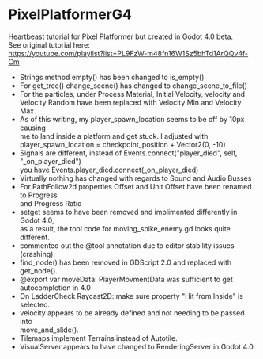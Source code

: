 # PixelPlatformerG4
Heartbeast tutorial for Pixel Platformer but created in Godot 4.0 beta.<br>
See original tutorial here: <br>
	https://youtube.com/playlist?list=PL9FzW-m48fn16W1Sz5bhTd1ArQQv4f-Cm <br>
* Strings method empty() has been changed to is_empty() <br>
* For get_tree() change_scene() has changed to change_scene_to_file() <br>
* For the particles, under Process Material, Initial Velocity, velocity and  <br>
	Velocity Random have been replaced with Velocity Min and Velocity Max. <br>
* As of this writing, my player_spawn_location seems to be off by 10px causing <br>
	me to land inside a platform and get stuck.  I adjusted with <br>
	player_spawn_location = checkpoint_position + Vector2(0, -10) <br>
* Signals are different, instead of Events.connect("player_died", self, "_on_player_died") <br>
	you have Events.player_died.connect(_on_player_died) <br>
* Virtually nothing has changed with regards to Sound and Audio Busses <br>
* For PathFollow2d properties Offset and Unit Offset have been renamed to Progress <br> 
	and Progress Ratio <br>
* setget seems to have been removed and implimented differently in Godot 4.0, <br>
	as a result, the tool code for moving_spike_enemy.gd looks quite different. <br>
* commented out the @tool annotation due to editor stability issues (crashing). <br>
* find_node() has been removed in GDScript 2.0 and replaced with get_node(). <br>
* @export var moveData: PlayerMovmentData was sufficient to get autocompletion in 4.0 <br>
* On LadderCheck Raycast2D: make sure property "Hit from Inside" is selected. <br>
* velocity appears to be already defined and not needing to be passed into <br>
	move_and_slide().<br>
* Tilemaps implement Terrains instead of Autotile. <br>
* VisualServer appears to have changed to RenderingServer in Godot 4.0. <br>
